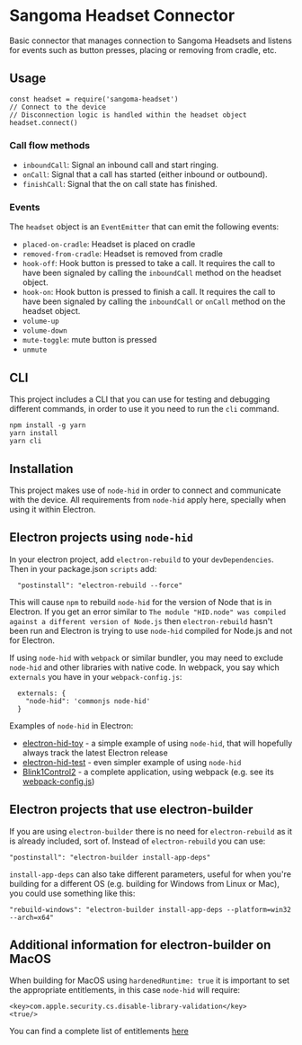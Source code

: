 # Sangoma Headset Connector

Basic connector that manages connection to Sangoma Headsets and listens for events such as button presses, placing or removing from cradle, etc.

## Usage

```
const headset = require('sangoma-headset')
// Connect to the device
// Disconnection logic is handled within the headset object
headset.connect()
```

### Call flow methods
* `inboundCall`: Signal an inbound call and start ringing.
* `onCall`: Signal that a call has started (either inbound or outbound).
* `finishCall`: Signal that the on call state has finished.

### Events
The `headset` object is an `EventEmitter` that can emit the following events:

* `placed-on-cradle`: Headset is placed on cradle
* `removed-from-cradle`: Headset is removed from cradle
* `hook-off`: Hook button is pressed to take a call. It requires the call to have been signaled by calling the `inboundCall` method on the headset object.
* `hook-on`: Hook button is pressed to finish a call. It requires the call to have been signaled by calling the `inboundCall` or `onCall` method on the headset object.
* `volume-up`
* `volume-down`
* `mute-toggle`: mute button is pressed
* `unmute`

## CLI

This project includes a CLI that you can use for testing and debugging different commands, in order to use it you need to run the `cli` command.

```
npm install -g yarn
yarn install
yarn cli
```

## Installation

This project makes use of `node-hid` in order to connect and communicate with the device. All requirements from `node-hid` apply here, specially when using it within Electron.

## Electron projects using `node-hid`
In your electron project, add `electron-rebuild` to your `devDependencies`.
Then in your package.json `scripts` add:

```
  "postinstall": "electron-rebuild --force"
```
This will cause `npm` to rebuild `node-hid` for the version of Node that is in Electron.
If you get an error similar to `The module "HID.node" was compiled against a different version of Node.js`
then `electron-rebuild` hasn't been run and Electron is trying to use `node-hid`
compiled for Node.js and not for Electron.


If using `node-hid` with `webpack` or similar bundler, you may need to exclude
`node-hid` and other libraries with native code.  In webpack, you say which
`externals` you have in your `webpack-config.js`:
```
  externals: {
    "node-hid": 'commonjs node-hid'
  }
```

Examples of `node-hid` in Electron:
* [electron-hid-toy](https://github.com/todbot/electron-hid-toy) - a simple example of using `node-hid`, that will hopefully always track the latest Electron release
* [electron-hid-test](https://github.com/todbot/electron-hid-test) - even simpler example of using `node-hid`
* [Blink1Control2](https://github.com/todbot/Blink1Control2/) - a complete application, using webpack (e.g. see its [webpack-config.js](https://github.com/todbot/Blink1Control2/blob/master/webpack.config.js))

## Electron projects that use electron-builder
If you are using `electron-builder` there is no need for `electron-rebuild` as it is already included, sort of. Instead of `electron-rebuild` you can use:

```
"postinstall": "electron-builder install-app-deps"
```

`install-app-deps` can also take different parameters, useful for when you're building for a different OS (e.g. building for Windows from Linux or Mac), you could use something like this:

```
"rebuild-windows": "electron-builder install-app-deps --platform=win32 --arch=x64"
```

## Additional information for electron-builder on MacOS
When building for MacOS using `hardenedRuntime: true` it is important to set the appropriate entitlements, in this case `node-hid` will require:

```
<key>com.apple.security.cs.disable-library-validation</key>
<true/>
```

You can find a complete list of entitlements [here](https://developer.apple.com/documentation/security/hardened_runtime_entitlements)